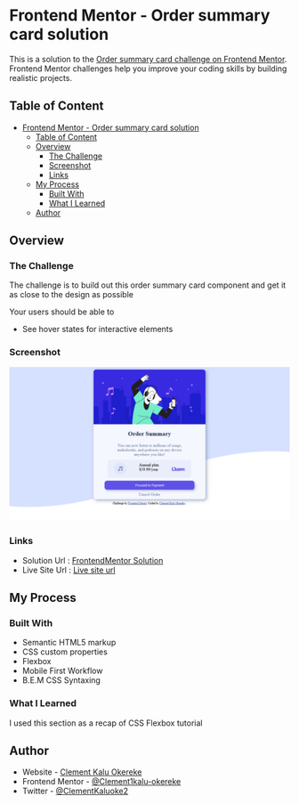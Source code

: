# Frontend Mentor - Order summary card solution

This is a solution to the [Order summary card challenge on Frontend Mentor](https://www.frontendmentor.io/challenges/order-summary-component-QlPmajDUj). Frontend Mentor challenges help you improve your coding skills by building realistic projects.

## Table of Content

- [Frontend Mentor - Order summary card solution](#frontend-mentor---order-summary-card-solution)
  - [Table of Content](#table-of-content)
  - [Overview](#overview)
    - [The Challenge](#the-challenge)
    - [Screenshot](#screenshot)
    - [Links](#links)
  - [My Process](#my-process)
    - [Built With](#built-with)
    - [What I Learned](#what-i-learned)
  - [Author](#author)

## Overview

### The Challenge

The challenge is to build out this order summary card component and get it as close to the design as possible

Your users should be able to

- See hover states for interactive elements

### Screenshot

![Screenshot](/images/Screenshot.png)

### Links

- Solution Url : [FrontendMentor Solution](https://frontendmentor.io/bla)
- Live Site Url : [Live site url](https:vercel.com/b)

## My Process

### Built With

- Semantic HTML5 markup
- CSS custom properties
- Flexbox
- Mobile First Workflow
- B.E.M CSS Syntaxing

### What I Learned

I used this section as a recap of CSS Flexbox tutorial

## Author

- Website - [Clement Kalu Okereke](https://clement-portfolio.w3spaces.com)
- Frontend Mentor - [@Clement1kalu-okereke](https://www.frontendmentor.io/profile/Clement1kalu-okereke)
- Twitter - [@ClementKaluoke2](https://www.twitter.com/ClementKaluoke2)
